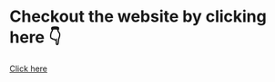 <h1>Checkout the website by clicking here 👇</h1>
<a href="https://ankushkarn.github.io/Frontendproject/">Click here</a>
